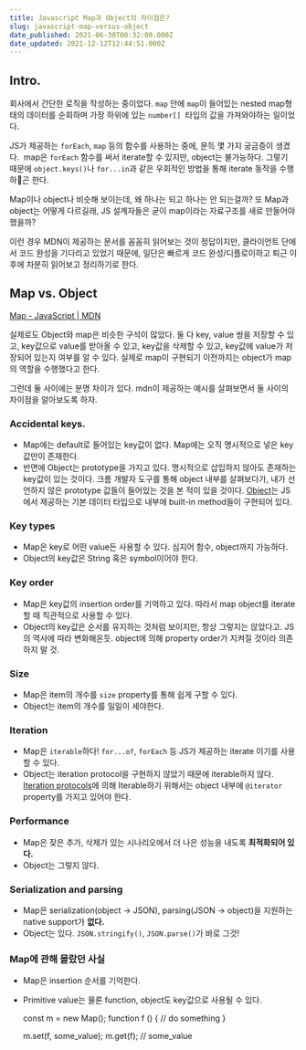 ```yaml
---
title: Javascript Map과 Object의 차이점은?
slug: javascript-map-versus-object
date_published: 2021-06-30T00:32:00.000Z
date_updated: 2021-12-12T12:44:51.000Z
---
```


## Intro.

회사에서 간단한 로직을 작성하는 중이었다. `map` 안에 `map`이 들어있는 nested map형태의 데이터를 순회하며 가장 하위에 있는 `number[]`  타입의 값을 가져와야하는 일이었다.

JS가 제공하는 `forEach`, `map` 등의 함수를 사용하는 중에, 문득 몇 가지 궁금증이 생겼다.  map은 `forEach` 함수를 써서 iterate할 수 있지만, object는 불가능하다. 그렇기 때문에 `object.keys()`나 `for...in`과 같은 우회적인 방법을 통해 iterate 동작을 수행하곤 한다.

Map이나 object나 비슷해 보이는데, 왜 하나는 되고 하나는 안 되는걸까? 또 Map과 object는 어떻게 다르길래, JS 설계자들은 굳이 map이라는 자료구조를 새로 만들어야 했을까?

이런 경우 MDN이 제공하는 문서를 꼼꼼히 읽어보는 것이 정답이지만, 클라이언트 단에서 코드 완성을 기다리고 있었기 때문에, 일단은 빠르게 코드 완성/디플로이하고 퇴근 이후에 차분히 읽어보고 정리하기로 한다.

## Map vs. Object

[Map - JavaScript | MDN](https://developer.mozilla.org/en-US/docs/Web/JavaScript/Reference/Global_Objects/Map)

실제로도 Object와 map은 비슷한 구석이 많았다. 둘 다 key, value 쌍을 저장할 수 있고, key값으로 value를 받아올 수 있고, key값을 삭제할 수 있고, key값에 value가 저장되어 있는지 여부를 알 수 있다. 실제로 map이 구현되기 이전까지는 object가 map의 역할을 수행했다고 한다.

그런데 둘 사이에는 분명 차이가 있다. mdn이 제공하는 예시를 살펴보면서 둘 사이의 차이점을 알아보도록 하자.

### Accidental keys.

- Map에는 default로 들어있는 key값이 없다. Map에는 오직 명시적으로 넣은 key값만이 존재한다.
- 반면에 Object는 prototype을 가지고 있다. 명시적으로 삽입하지 않아도 존재하는 key값이 있는 것이다. 크롬 개발자 도구를 통해 object 내부를 살펴보다가, 내가 선언하지 않은 prototype 값들이 들어있는 것을 본 적이 있을 것이다. [Object](https://developer.mozilla.org/en-US/docs/Web/JavaScript/Reference/Global_Objects/Object)는 JS에서 제공하는 기본 데이터 타입으로 내부에 built-in method들이 구현되어 있다. 

### Key types

- Map은 key로 어떤 value든 사용할 수 있다. 심지어 함수, object까지 가능하다.
- Object의 key값은 String 혹은 symbol이어야 한다.

### Key order

- Map은 key값의 insertion order를 기억하고 있다. 따라서 map object를 iterate할 때 직관적으로 사용할 수 있다. 
- Object의 key값은 순서를 유지하는 것처럼 보이지만, 항상 그렇지는 않았다고. JS의 역사에 따라 변화해온듯. object에 의해 property order가 지켜질 것이라 의존하지 말 것.

### Size

- Map은 item의 개수를 `size` property를 통해 쉽게 구할 수 있다.
- Object는 item의 개수를 일일이 세야한다.

### Iteration

- Map은 `iterable`하다! `for...of`, `forEach` 등 JS가 제공하는 iterate 이기를 사용할 수 있다.
- Object는 iteration protocol을 구현하지 않았기 때문에 iterable하지 않다. [Iteration protocols](https://developer.mozilla.org/en-US/docs/Web/JavaScript/Reference/Iteration_protocols#the_iterable_protocol)에 의해 Iterable하기 위해서는 object 내부에 `@iterator` property를 가지고 있어야 한다.

### Performance

- Map은 잦은 추가, 삭제가 있는 시나리오에서 더 나은 성능을 내도록 **최적화되어 있다.**
- Object는 그렇지 않다.

### Serialization and parsing

- Map은 serialization(object -> JSON), parsing(JSON -> object)을 지원하는 native support가 **없다.**
- Object는 있다. `JSON.stringify()`, `JSON.parse()`가 바로 그것!

### Map에 관해 몰랐던 사실

- Map은 insertion 순서를 기억한다.
- Primitive value는 물론 function, object도 key값으로 사용될 수 있다.

    const m = new Map();
    function f () {
      // do something
    }
    
    m.set(f, some_value);
    m.get(f); // some_value
